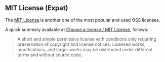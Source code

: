 ## MIT License (Expat)

The [MIT License](https://opensource.org/licenses/MIT) is another one of the most popular and
used OSS licenses.

A quick summary available at [Choose a license / MIT License](https://choosealicense.com/licenses/mit/),
follows:

> A short and simple permissive license with conditions only requiring preservation of copyright
> and license notices. Licensed works, modifications, and larger works may be distributed under
> different terms and without source code.
